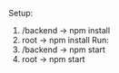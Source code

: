 
Setup:
1. /backend -> npm install
2. root -> npm install
Run:
1. /backend -> npm start
2. root -> npm start
